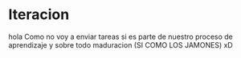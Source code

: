 # Iteracion
hola
Como no voy a enviar tareas si es parte de nuestro proceso de aprendizaje y sobre todo maduracion (SI COMO LOS JAMONES)
xD